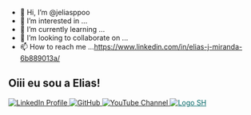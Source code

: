 
- 👋 Hi, I’m @jeliasppoo
- 👀 I’m interested in ...
- 🌱 I’m currently learning ...
- 💞️ I’m looking to collaborate on ...
- 📫 How to reach me ...https://www.linkedin.com/in/elias-j-miranda-6b889013a/

<!---
jeliasppoo/jeliasppoo is a ✨ special ✨ repository because its `README.md` (this file) appears on your GitHub profile.
You can click the Preview link to take a look at your changes.
--->
## Oiii eu sou a Elias!


<a href="https://www.linkedin.com/in/elias-j-miranda-6b889013a/" target="_blank">
  <img src="https://img.shields.io/badge/-LinkedIn-%230077B5?style=flat-square&logo=linkedin&logoColor=white" alt="LinkedIn Profile">
</a>
<a href="https://github.com/Grupo-Computacao-Grafica-2022-2" target="_blank">
  <img src="https://img.shields.io/badge/GitHub-Grupo--Computacao--Grafica--2022--2-black?style=flat-square&logo=github" alt="GitHub">
</a>
<a href="https://www.youtube.com/channel/UCKCwwgJREdE5p-_kHF47F9w" target="_blank">
  <img src="https://img.shields.io/badge/YouTube-Subscribe-red?style=flat-square&logo=youtube&logoColor=white" alt="YouTube Channel">
</a>
<a href="http://www.solahic.com.br" target="_blank" style="color: #006666;">
  <img src="logo-sh.png" alt="Logo SH">
</a>



